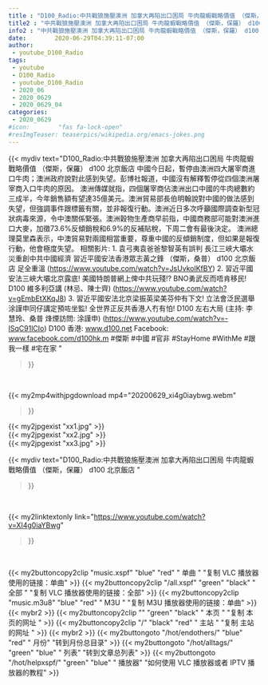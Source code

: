 ```yaml
---
title : "D100_Radio:中共戰狼施壓澳洲 加拿大再陷出口困局 牛肉龍蝦戰略價值 （傑斯，保羅） d100 北京飯店 "
title2 : "中共戰狼施壓澳洲 加拿大再陷出口困局 牛肉龍蝦戰略價值 （傑斯，保羅） d100 北京飯店 "
info2 : "中共戰狼施壓澳洲 加拿大再陷出口困局 牛肉龍蝦戰略價值 （傑斯，保羅） d100 北京飯店  中國今日起，暫停由澳洲四大屠宰商進口牛肉；澳洲政府說對此感到失望。彭博社報道，中國沒有解釋暫停從四個澳洲屠宰商入口牛肉的原因。  澳洲傳媒就指，四個屠宰商佔澳洲出口中國的牛肉總數約三成半，今年銷售額有望達35億美元。澳洲貿易部長伯明翰說對中國的做法感到失望，但強調事件跟標籤有關，並非報復行動。澳洲近日多次呼籲國際調查新型冠狀病毒來源，令中澳關係緊張。澳洲穀物生產商早前指，中國商務部可能對澳洲進口大麥，加徵73.6%反傾銷稅和6.9%的反補貼稅，下周二會有最後決定。  澳洲總理莫里森表示，中澳貿易對兩國相當重要，尊重中國的反傾銷制度，但如果是報復行動，他會極度失望。  相關影片: 1. 袁弓夷袁爸爸黎智英有誤判 長江三峽大壩水災重創中共中國經濟 習近平國安法香港眾志黃之鋒  （傑斯，桑普） d100 北京飯店 足全重溫 (https://www.youtube.com/watch?v=JsUvkolKfBY) 2. 習近平國安法三峽大壩北京露底! 美國特朗普網上俾中共玩殘!? BNO勇武反而唔肯移民!  D100 維多利亞講 (林忌、陳士齊) (https://www.youtube.com/watch?v=gEmbEtXKqJ8) 3. 習近平國安法北京梁振英梁美芬仲有下文! 立法會泛民選舉涂謹申同仔講定預咗坐監! 全世界正反共香港人冇有怕!  D100 左右大局 (主持: 李慧玲、桑普  烽煙訪問: 涂謹申) (https://www.youtube.com/watch?v=-ISqC91lCIo)  D100 香港: www.d100.net Facebook: www.facebook.com/d100hk.m  #傑斯 #中國 #官非 #StayHome #WithMe #跟我一樣 #宅在家 "
date:        2020-06-29T04:39:11-07:00
author:
 - youtube_D100_Radio
tags:
 - youtube
 - D100_Radio
 - youtube_D100_Radio
 - 2020_06
 - 2020_0629
 - 2020_0629_04
categories:
 - 2020_0629
#icon:        "fas fa-lock-open"
#resImgTeaser: teaserpics/wikipedia.org/emacs-jokes.png
---
```


{{< mydiv text="D100_Radio:中共戰狼施壓澳洲 加拿大再陷出口困局 牛肉龍蝦戰略價值 （傑斯，保羅） d100 北京飯店  中國今日起，暫停由澳洲四大屠宰商進口牛肉；澳洲政府說對此感到失望。彭博社報道，中國沒有解釋暫停從四個澳洲屠宰商入口牛肉的原因。  澳洲傳媒就指，四個屠宰商佔澳洲出口中國的牛肉總數約三成半，今年銷售額有望達35億美元。澳洲貿易部長伯明翰說對中國的做法感到失望，但強調事件跟標籤有關，並非報復行動。澳洲近日多次呼籲國際調查新型冠狀病毒來源，令中澳關係緊張。澳洲穀物生產商早前指，中國商務部可能對澳洲進口大麥，加徵73.6%反傾銷稅和6.9%的反補貼稅，下周二會有最後決定。  澳洲總理莫里森表示，中澳貿易對兩國相當重要，尊重中國的反傾銷制度，但如果是報復行動，他會極度失望。  相關影片: 1. 袁弓夷袁爸爸黎智英有誤判 長江三峽大壩水災重創中共中國經濟 習近平國安法香港眾志黃之鋒  （傑斯，桑普） d100 北京飯店 足全重溫 (https://www.youtube.com/watch?v=JsUvkolKfBY) 2. 習近平國安法三峽大壩北京露底! 美國特朗普網上俾中共玩殘!? BNO勇武反而唔肯移民!  D100 維多利亞講 (林忌、陳士齊) (https://www.youtube.com/watch?v=gEmbEtXKqJ8) 3. 習近平國安法北京梁振英梁美芬仲有下文! 立法會泛民選舉涂謹申同仔講定預咗坐監! 全世界正反共香港人冇有怕!  D100 左右大局 (主持: 李慧玲、桑普  烽煙訪問: 涂謹申) (https://www.youtube.com/watch?v=-ISqC91lCIo)  D100 香港: www.d100.net Facebook: www.facebook.com/d100hk.m  #傑斯 #中國 #官非 #StayHome #WithMe #跟我一樣 #宅在家 "
>}}
<br>


{{< my2mp4withjpgdownload mp4="20200629_xi4g0iaybwg.webm"
>}}

{{< my2jpgexist "xx1.jpg" >}}<br>
{{< my2jpgexist "xx2.jpg" >}}<br>
{{< my2jpgexist "xx3.jpg" >}}<br>



{{< mydiv text="D100_Radio:中共戰狼施壓澳洲 加拿大再陷出口困局 牛肉龍蝦戰略價值 （傑斯，保羅） d100 北京飯店 "
>}}
<br>

{{< my2linktextonly link="https://www.youtube.com/watch?v=XI4g0iaYBwg"
>}}


<br>

{{< my2buttoncopy2clip "music.xspf"        "blue"   "red"    " 单曲 "  "复制 VLC 播放器使用的链接：单曲" >}} {{< my2buttoncopy2clip "/all.xspf"         "green"  "black"  " 全部 "  "复制 VLC 播放器使用的链接：全部" >}} {{< my2buttoncopy2clip "music.m3u8"        "blue"   "red"    " M3U  "    "复制 M3U 播放器使用的链接：单曲" >}} {{< mybr2 >}} {{< my2buttoncopy2clip ""                  "green"  "black"  " 本页 "    "复制 本页的网址 " >}} {{< my2buttoncopy2clip "/"                 "black"  "red"    " 主站 "    "复制 主站的网址 " >}} {{< mybr2 >}} {{< my2buttongoto      "/hot/endothers/"   "blue"   "red"    " 月份"   "转到月份总目录" >}} {{< my2buttongoto      "/hot/alltags/"     "green"  "blue"   " 列表"   "转到文章总列表" >}} {{< my2buttongoto      "/hot/helpxspf/"    "green"  "blue"   " 播放器" "如何使用 VLC 播放器或者 IPTV 播放器的教程" >}} 
